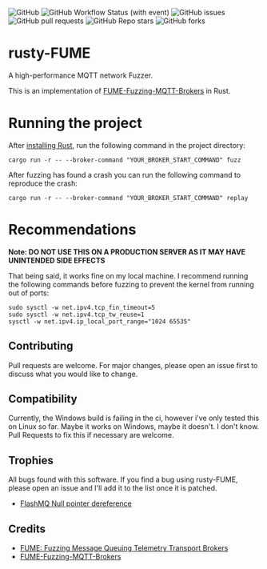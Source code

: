 ![GitHub](https://img.shields.io/github/license/mcloudtt/rusty-FUME)
![GitHub Workflow Status (with event)](https://img.shields.io/github/actions/workflow/status/mcloudtt/rusty-FUME/ci.yml?label=ci)
![GitHub issues](https://img.shields.io/github/issues/mcloudtt/rusty-FUME) 
![GitHub pull requests](https://img.shields.io/github/issues-pr/mcloudtt/rusty-FUME)
![GitHub Repo stars](https://img.shields.io/github/stars/mcloudtt/rusty-FUME) 
![GitHub forks](https://img.shields.io/github/forks/mcloudtt/rusty-FUME)
# rusty-FUME
A high-performance MQTT network Fuzzer.

This is an implementation of [FUME-Fuzzing-MQTT-Brokers](https://github.com/PBearson/FUME-Fuzzing-MQTT-Brokers/) in Rust.

# Running the project
After [installing Rust](https://rustup.rs), run the following command in the project directory:
```
cargo run -r -- --broker-command "YOUR_BROKER_START_COMMAND" fuzz
```
After fuzzing has found a crash you can run the following command to reproduce the crash:
```
cargo run -r -- --broker-command "YOUR_BROKER_START_COMMAND" replay
```

# Recommendations
**Note: DO NOT USE THIS ON A PRODUCTION SERVER AS IT MAY HAVE UNINTENDED SIDE EFFECTS**

That being said, it works fine on my local machine. I recommend running the following commands before fuzzing to prevent the kernel from running out of ports:
```
sudo sysctl -w net.ipv4.tcp_fin_timeout=5
sudo sysctl -w net.ipv4.tcp_tw_reuse=1
sysctl -w net.ipv4.ip_local_port_range="1024 65535"
```

## Contributing
Pull requests are welcome. For major changes, please open an issue first to discuss what you would like to change.

## Compatibility
Currently, the Windows build is failing in the ci, however i've only tested this on Linux so far. Maybe it works on Windows, maybe it doesn't. I don't know. Pull Requests to fix this if necessary are welcome.

## Trophies
All bugs found with this software. If you find a bug using rusty-FUME, please open an issue and I'll add it to the list once it is patched.
- [FlashMQ Null pointer dereference](https://github.com/halfgaar/FlashMQ/commit/eb3acf88771af3eeddf086e4c9dc51d703456eee)



## Credits
- [FUME: Fuzzing Message Queuing Telemetry Transport Brokers](https://ieeexplore.ieee.org/abstract/document/9796755)
- [FUME-Fuzzing-MQTT-Brokers](https://github.com/PBearson/FUME-Fuzzing-MQTT-Brokers)